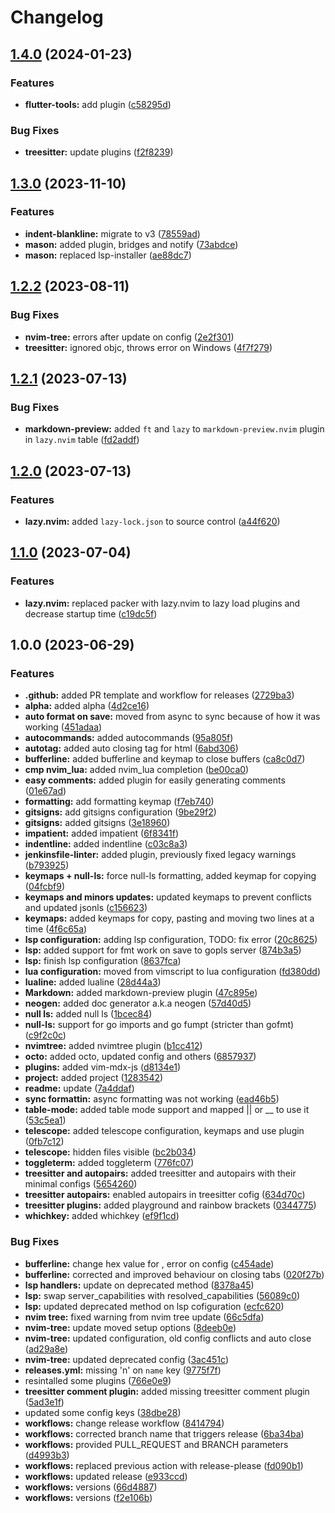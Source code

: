 # Changelog

## [1.4.0](https://github.com/felicandalc/UniverseNvim/compare/v1.3.0...v1.4.0) (2024-01-23)


### Features

* **flutter-tools:** add plugin ([c58295d](https://github.com/felicandalc/UniverseNvim/commit/c58295df7419e16c2e613499f3c357bfb56b031c))


### Bug Fixes

* **treesitter:** update plugins ([f2f8239](https://github.com/felicandalc/UniverseNvim/commit/f2f8239182fbcb526e7211a9a32242df97000251))

## [1.3.0](https://github.com/felicandalc/UniverseNvim/compare/v1.2.1...v1.3.0) (2023-11-10)


### Features

* **indent-blankline:** migrate to v3 ([78559ad](https://github.com/felicandalc/UniverseNvim/commit/78559adf2355a7a2e3022bbdc1bee3308664f5f3))
* **mason:** added plugin, bridges and notify ([73abdce](https://github.com/felicandalc/UniverseNvim/commit/73abdce6127021fe38c23b26290190291e368d8f))
* **mason:** replaced lsp-installer ([ae88dc7](https://github.com/felicandalc/UniverseNvim/commit/ae88dc7dad9c27742c5bd0d273e54be2eabb3ef7))

## [1.2.2](https://github.com/felicandalc/UniverseNvim/compare/v1.2.1...v1.2.2) (2023-08-11)


### Bug Fixes

* **nvim-tree:** errors after update on config ([2e2f301](https://github.com/felicandalc/UniverseNvim/commit/2e2f301ba0ef99bddd1299822a5676f6fadd7fa9))
* **treesitter:** ignored objc, throws error on Windows ([4f7f279](https://github.com/felicandalc/UniverseNvim/commit/4f7f2790a8d250d52628872b95de1abb51b57742))

## [1.2.1](https://github.com/felicandalc/UniverseNvim/compare/v1.2.0...v1.2.1) (2023-07-13)


### Bug Fixes

* **markdown-preview:** added `ft` and `lazy` to `markdown-preview.nvim` plugin in `lazy.nvim` table ([fd2addf](https://github.com/felicandalc/UniverseNvim/commit/fd2addf478d39467630074a5611494267ebc3fcd))

## [1.2.0](https://github.com/felicandalc/UniverseNvim/compare/v1.1.0...v1.2.0) (2023-07-13)


### Features

* **lazy.nvim:** added `lazy-lock.json` to source control ([a44f620](https://github.com/felicandalc/UniverseNvim/commit/a44f620e090248428632bf36f1fd495d0cd8484c))

## [1.1.0](https://github.com/felicandalc/UniverseNvim/compare/v1.0.0...v1.1.0) (2023-07-04)


### Features

* **lazy.nvim:** replaced packer with lazy.nvim to lazy load plugins and decrease startup time ([c19dc5f](https://github.com/felicandalc/UniverseNvim/commit/c19dc5f1f07f7efe5c1440f20dcb6a384dc6a2d9))

## 1.0.0 (2023-06-29)


### Features

* **.github:** added PR template and workflow for releases ([2729ba3](https://github.com/felicandalc/nvim/commit/2729ba3ac787b76a8d85e96f27e9c87c20e5a73d))
* **alpha:** added alpha ([4d2ce16](https://github.com/felicandalc/nvim/commit/4d2ce16f218179839a21ec44b323987353586dec))
* **auto format on save:** moved from async to sync because of how it was working ([451adaa](https://github.com/felicandalc/nvim/commit/451adaa9c31c8dda93bd89bf8f742e50b3ef3967))
* **autocommands:** added autocommands ([95a805f](https://github.com/felicandalc/nvim/commit/95a805f804294f6159e4245178c8ad73764d0f7d))
* **autotag:** added auto closing tag for html ([6abd306](https://github.com/felicandalc/nvim/commit/6abd30674708147e64859dafe344de8b40a1a503))
* **bufferline:** added bufferline and keymap to close buffers ([ca8c0d7](https://github.com/felicandalc/nvim/commit/ca8c0d794d5a998a30c306c005e949013249fa9f))
* **cmp nvim_lua:** added nvim_lua completion ([be00ca0](https://github.com/felicandalc/nvim/commit/be00ca02891d646c0e834eafad14f37c78f3be81))
* **easy comments:** added plugin for easily generating comments ([01e67ad](https://github.com/felicandalc/nvim/commit/01e67ad93ab6117eddca8f75efad171a450829ad))
* **formatting:** add formatting keymap ([f7eb740](https://github.com/felicandalc/nvim/commit/f7eb740788878057062de6d23293ac5d022523c7))
* **gitsigns:** add gitsigns configuration ([9be29f2](https://github.com/felicandalc/nvim/commit/9be29f2bbef01908df2991de0e47e040c6c61e7e))
* **gitsigns:** added gitsigns ([3e18960](https://github.com/felicandalc/nvim/commit/3e1896007069b771c634b252ee234535765d54f4))
* **impatient:** added impatient ([6f8341f](https://github.com/felicandalc/nvim/commit/6f8341f4e05250161b75559b15094ef591daef11))
* **indentline:** added indentline ([c03c8a3](https://github.com/felicandalc/nvim/commit/c03c8a3fcb1b413ebccb3a9fd64e15700c5b6983))
* **jenkinsfile-linter:** added plugin, previously fixed legacy warnings ([b793925](https://github.com/felicandalc/nvim/commit/b793925ea5a5d24577cfb396a3958969a23cfdaf))
* **keymaps + null-ls:** force null-ls formatting, added keymap for copying ([04fcbf9](https://github.com/felicandalc/nvim/commit/04fcbf9a1e93990cb37154cc2533cc41a42402d4))
* **keymaps and minors updates:** updated keymaps to prevent conflicts and updated jsonls ([c156623](https://github.com/felicandalc/nvim/commit/c1566233fe1cdb3ed5c4b32ac27ee1eb651a83f1))
* **keymaps:** added keymaps for copy, pasting and moving two lines at a time ([4f6c65a](https://github.com/felicandalc/nvim/commit/4f6c65a5e9814774baa311f8a640a6408a0782ab))
* **lsp configuration:** adding lsp configuration, TODO: fix error ([20c8625](https://github.com/felicandalc/nvim/commit/20c8625a347cc96d5a6726aa6f5661fab3964e5d))
* **lsp:** added support for fmt work on save to gopls server ([874b3a5](https://github.com/felicandalc/nvim/commit/874b3a5a6f4b0a3a6f2432daa3d7546fce03675a))
* **lsp:** finish lsp configuration ([8637fca](https://github.com/felicandalc/nvim/commit/8637fca11be12f24a5411a34503b40c543b0336d))
* **lua configuration:** moved from vimscript to lua configuration ([fd380dd](https://github.com/felicandalc/nvim/commit/fd380dd327ff0b3e4315724e907341a0ebd7b347))
* **lualine:** added lualine ([28d44a3](https://github.com/felicandalc/nvim/commit/28d44a3b95ae069bb753c61247a05ff867d1787d))
* **Markdown:** added markdown-preview plugin ([47c895e](https://github.com/felicandalc/nvim/commit/47c895e782e0d271304f113cd63b5c757ed1ee92))
* **neogen:** added doc generator a.k.a neogen ([57d40d5](https://github.com/felicandalc/nvim/commit/57d40d52aefad3aeab8b369a846baa347be96b80))
* **null ls:** added null ls ([1bcec84](https://github.com/felicandalc/nvim/commit/1bcec84350073b94a8f38ab71bd5ec216caf47ce))
* **null-ls:** support for go imports and go fumpt (stricter than gofmt) ([c9f2c0c](https://github.com/felicandalc/nvim/commit/c9f2c0cb803ec5a5434fdb4862a9c5ae2e440110))
* **nvimtree:** added nvimtree plugin ([b1cc412](https://github.com/felicandalc/nvim/commit/b1cc412c384ded8c463d6c2f38dc48f074ba8900))
* **octo:** added octo, updated config and others ([6857937](https://github.com/felicandalc/nvim/commit/6857937172b572a0d05487d2911d52db90ebd10f))
* **plugins:** added vim-mdx-js ([d8134e1](https://github.com/felicandalc/nvim/commit/d8134e1f63599d1d2a7a1a5b1252fbca6676621c))
* **project:** added project ([1283542](https://github.com/felicandalc/nvim/commit/1283542709993679d3e5af2a341ad79859658f4a))
* **readme:** update ([7a4ddaf](https://github.com/felicandalc/nvim/commit/7a4ddaf375d043f6f3f3a11b9813bc6fc2619a9f))
* **sync formattin:** async formatting was not working ([ead46b5](https://github.com/felicandalc/nvim/commit/ead46b50d8e50d630ada7589ae7bd938df2edc84))
* **table-mode:** added table mode support and mapped || or __ to use it ([53c5ea1](https://github.com/felicandalc/nvim/commit/53c5ea171c7943d1d4cc2f5347803b6702b8f3dd))
* **telescope:** added telescope configuration, keymaps and use plugin ([0fb7c12](https://github.com/felicandalc/nvim/commit/0fb7c120e8a0cbabd1a80edef3de6f92d99dee45))
* **telescope:** hidden files visible ([bc2b034](https://github.com/felicandalc/nvim/commit/bc2b034417167cdd45a1e3923b7fac99b0163dff))
* **toggleterm:** added toggleterm ([776fc07](https://github.com/felicandalc/nvim/commit/776fc07201b5110237c4bea6943e4d89f4713b18))
* **treesitter and autopairs:** added treesitter and autopairs with their minimal configs ([5654260](https://github.com/felicandalc/nvim/commit/565426054a58566c2a3149bff513c8239926d31f))
* **treesitter autopairs:** enabled autopairs in treesitter cofig ([634d70c](https://github.com/felicandalc/nvim/commit/634d70ce9f23c8bd14676a0c8ef57c670a3ccb24))
* **treesitter plugins:** added playground and rainbow brackets ([0344775](https://github.com/felicandalc/nvim/commit/034477530801bbfb914c4db25f35a1dfa075c280))
* **whichkey:** added whichkey ([ef9f1cd](https://github.com/felicandalc/nvim/commit/ef9f1cd3e4b20b59172281b193908ed5b1a59968))


### Bug Fixes

* **bufferline:** change hex value for , error on config ([c454ade](https://github.com/felicandalc/nvim/commit/c454adefe231b54fb2a1f8f086c7487370f9902a))
* **bufferline:** corrected and improved behaviour on closing tabs ([020f27b](https://github.com/felicandalc/nvim/commit/020f27bf9f18c7ec21e98615da46423e2840fe18))
* **lsp handlers:** update on deprecated method ([8378a45](https://github.com/felicandalc/nvim/commit/8378a45e2b1dd0ee7f43aaeed0bb81883b89fc51))
* **lsp:** swap server_capabilities with resolved_capabilities ([56089c0](https://github.com/felicandalc/nvim/commit/56089c008fe0de37ea6ed1c97635c92286eaea4d))
* **lsp:** updated deprecated method on lsp cofiguration ([ecfc620](https://github.com/felicandalc/nvim/commit/ecfc620bf1792d677e9d70302c6e2da9fe50c7e0))
* **nvim tree:** fixed warning from nvim tree update ([66c5dfa](https://github.com/felicandalc/nvim/commit/66c5dfa0502d9b12e9ee10df382f1a4cf98d9d7b))
* **nvim-tree:** update moved setup options ([8deeb0e](https://github.com/felicandalc/nvim/commit/8deeb0ee069b6213be7da84a7a4e00308c04a2cb))
* **nvim-tree:** updated configuration, old config conflicts and auto close ([ad29a8e](https://github.com/felicandalc/nvim/commit/ad29a8eb60e4638477c7fe151b2bf237b965a307))
* **nvim-tree:** updated deprecated config ([3ac451c](https://github.com/felicandalc/nvim/commit/3ac451c256f62c28a563eb06c0290dcc9d20e986))
* **releases.yml:** missing 'n' on `name` key ([9775f7f](https://github.com/felicandalc/nvim/commit/9775f7f1e8808797c2cdf7f46b34898554c3880e))
* resintalled some plugins ([766e0e9](https://github.com/felicandalc/nvim/commit/766e0e95c014da6cee7a3ffe96ec0ab2a506447f))
* **treesitter comment plugin:** added missing treesitter comment plugin ([5ad3e1f](https://github.com/felicandalc/nvim/commit/5ad3e1fdecc4c98195ce3963f62ca12a5d8c3108))
* updated some config keys ([38dbe28](https://github.com/felicandalc/nvim/commit/38dbe28807ae6a13430905506578e4936343a155))
* **workflows:** change release workflow ([8414794](https://github.com/felicandalc/nvim/commit/841479487e49ae6234e5ed312c425e1fd09b8fc9))
* **workflows:** corrected branch name that triggers release ([6ba34ba](https://github.com/felicandalc/nvim/commit/6ba34ba5ec420343847c4922eb7d6c88cbefc9d8))
* **workflows:** provided PULL_REQUEST and BRANCH parameters ([d4993b3](https://github.com/felicandalc/nvim/commit/d4993b3f83e2837c755909129193c62c2f26da15))
* **workflows:** replaced previous action with release-please ([fd090b1](https://github.com/felicandalc/nvim/commit/fd090b1786e18d4626bd0518019aca834f5228c1))
* **workflows:** updated release ([e933ccd](https://github.com/felicandalc/nvim/commit/e933ccdabab573321108230da1612e74563dc79f))
* **workflows:** versions ([66d4887](https://github.com/felicandalc/nvim/commit/66d4887d1df603af0b8f3d7b1a4115c5d97aedb6))
* **workflows:** versions ([f2e106b](https://github.com/felicandalc/nvim/commit/f2e106bf88a70ec525326132086a13e4c0532167))
